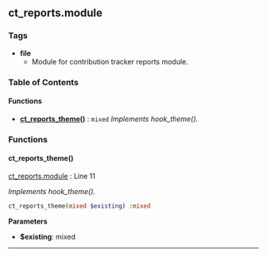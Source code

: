 


## ct_reports.module






### Tags

- **file**
  - Module for contribution tracker reports module.






### Table of Contents











#### Functions
- **[ct_reports_theme()](../namespaces/default.md#ct_reports_theme)**
           : `mixed`
*Implements hook_theme().*







### Functions

#### ct_reports_theme()

[ct_reports.module](../files/web-modules-custom-ct-reports-ct-reports.md) : Line 11

*Implements hook_theme().*


```php
ct_reports_theme(mixed $existing) :mixed
```

**Parameters**

- **$existing**: mixed
    





---

